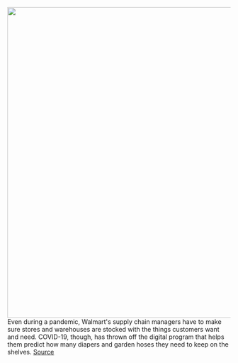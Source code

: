 <img src='https://cdn.vox-cdn.com/thumbor/Gso9lvOQh2Yqmqpjve5rhlDnvX4=/0x0:4311x2874/1200x800/filters:focal(1812x1093:2500x1781)/cdn.vox-cdn.com/uploads/chorus_image/image/66715461/1207648332.jpg.0.jpg' width='700px' /><br/>
Even during a pandemic, Walmart's supply chain managers have to make sure stores and warehouses are stocked with the things customers want and need. COVID-19, though, has thrown off the digital program that helps them predict how many diapers and garden hoses they need to keep on the shelves.
<a href='https://www.theverge.com/2020/4/27/21238229/algorithms-supply-chain-model-pandemic-disruption-amazon-walmart'> Source <a/>